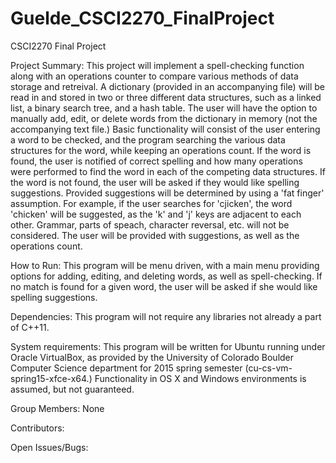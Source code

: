 # Guelde_CSCI2270_FinalProject
CSCI2270 Final Project


Project Summary:
  This project will implement a spell-checking function along with an operations counter to compare various methods of data storage and retreival.  A dictionary (provided in an accompanying file) will be read in and stored in two or three different data structures, such as a linked list, a binary search tree, and a hash table.  The user will have the option to manually add, edit, or delete words from the dictionary in memory (not the accompanying text file.)  Basic functionality will consist of the user entering a word to be checked, and the program searching the various data structures for the word, while keeping an operations count.  If the word is found, the user is notified of correct spelling and how many operations were performed to find the word in each of the competing data structures.  If the word is not found, the user will be asked if they would like spelling suggestions.  Provided suggestions will be determined by using a 'fat finger' assumption.  For example, if the user searches for 'cjicken', the word 'chicken' will be suggested, as the 'k' and 'j' keys are adjacent to each other.  Grammar, parts of speach, character reversal, etc. will not be considered.  The user will be provided with suggestions, as well as the operations count.
  
  How to Run:
    This program will be menu driven, with a main menu providing options for adding, editing, and deleting words, as well as spell-checking.  If no match is found for a given word, the user will be asked if she would like spelling suggestions.
    
  Dependencies:
    This program will not require any libraries not already a part of C++11.
  
  System requirements:
    This program will be written for Ubuntu running under Oracle VirtualBox, as provided by the University of Colorado Boulder Computer Science department for 2015 spring semester (cu-cs-vm-spring15-xfce-x64.)  Functionality in OS X and Windows environments is assumed, but not guaranteed.
  
  Group Members:
    None
    
  Contributors:
  
  Open Issues/Bugs:
  
  
  
  
